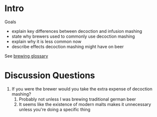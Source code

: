 # Intro

Goals
- explain key differences between decoction and infusion mashing
- state why brewers used to commonly use decoction mashing 
- explain why it is less common now
- describe effects decoction mashing might have on beer


See [brewing glossary](obsidian://open?vault=cicerone&file=glossary%2Fbrewing)


# Discussion Questions

1. If you were the brewer would you take the extra expense of decoction mashing?
	1. Probably not unless I was brewing traditional german beer
	2. It seems like the existence of modern malts makes it unnecessary unless you're doing a specific thing